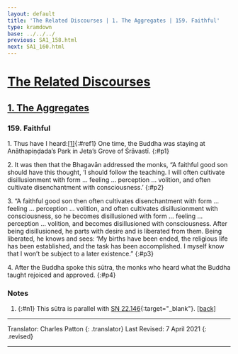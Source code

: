```yaml
---
layout: default
title: 'The Related Discourses | 1. The Aggregates | 159. Faithful'
type: kramdown
base: ../../../
previous: SA1_158.html
next: SA1_160.html
---
```


# [The Related Discourses](../index.html)
## [1. The Aggregates](index.html)
### 159. Faithful

1\. Thus have I heard:[\[1\]](#n1){:#ref1} One time, the Buddha was staying at Anāthapiṇḍada’s Park in Jeta’s Grove of Śrāvastī.
{:#p1}

2\. It was then that the Bhagavān addressed the monks, “A faithful good son should have this thought, ‘I should follow the teaching. I will often cultivate disillusionment with form … feeling … perception … volition, and often cultivate disenchantment with consciousness.’
{:#p2}

3\. “A faithful good son then often cultivates disenchantment with form … feeling … perception … volition, and often cultivates disillusionment with consciousness, so he becomes disillusioned with form … feeling … perception … volition, and becomes disillusioned with consciousness. After being disillusioned, he parts with desire and is liberated from them. Being liberated, he knows and sees: ‘My births have been ended, the religious life has been established, and the task has been accomplished. I myself know that I won’t be subject to a later existence.”
{:#p3}

4\. After the Buddha spoke this sūtra, the monks who heard what the Buddha taught rejoiced and approved.
{:#p4}

### Notes

1. {:#n1} This sūtra is parallel with [SN 22.146](https://suttacentral.net/sn22.146){:target="_blank"}. [\[back\]](#ref1)

---

Translator: Charles Patton
{: .translator}
Last Revised: 7 April 2021
{: .revised}

---